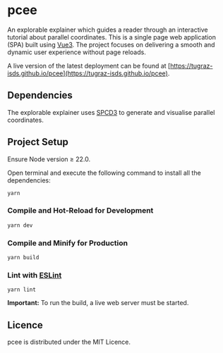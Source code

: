 # pcee

An explorable explainer which guides a reader through an interactive tutorial about parallel coordinates.
This is a single page web application (SPA) built using [Vue3](https://vuejs.org/). 
The project focuses on delivering a smooth and dynamic user experience without page reloads.

A live version of the latest deployment can be found at
[https://tugraz-isds.github.io/pcee](https://tugraz-isds.github.io/pcee).

## Dependencies

The explorable explainer uses [SPCD3](https://github.com/tugraz-isds/spcd3) to generate and
visualise parallel coordinates.

## Project Setup

Ensure Node version ≥ 22.0.

Open terminal and execute the following command to install all the dependencies:

```
yarn
```

### Compile and Hot-Reload for Development

```
yarn dev
```

### Compile and Minify for Production

```
yarn build
```

### Lint with [ESLint](https://eslint.org/)

```
yarn lint
```

**Important:** To run the build, a live web server must be started.

## Licence

pcee is distributed under the MIT Licence.
